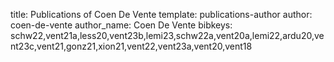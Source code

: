 title: Publications of Coen De Vente
template: publications-author
author: coen-de-vente
author_name: Coen De Vente
bibkeys: schw22,vent21a,less20,vent23b,lemi23,schw22a,vent20a,lemi22,ardu20,vent23c,vent21,gonz21,xion21,vent22,vent23a,vent20,vent18